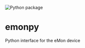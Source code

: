 ![Python package](https://github.com/emonindonesia/emonpy/workflows/Python%20package/badge.svg)

# emonpy
 Python interface for the eMon device
